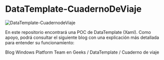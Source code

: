 # DataTemplate-CuadernoDeViaje
![DataTemplate-CuadernodeViaje](http://geeks.ms/windowsplatform/wp-content/uploads/sites/266/2017/02/DataTemplateElena.jpg)

En este repositorio encontrará una POC de DataTemplate (Xaml).
Como apoyo, podrá consultar el siguiente blog con una explicación más detallada para entender su funcionamiento:

Blog Windows Platform Team en Geeks / DataTemplate / Cuaderno de viaje
